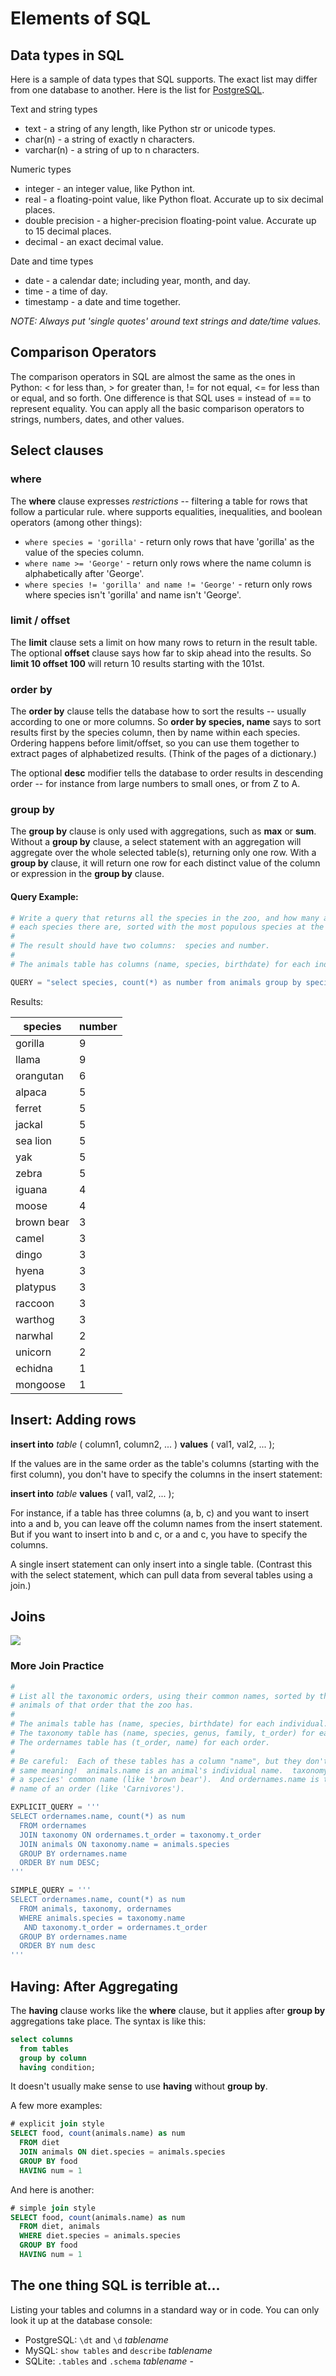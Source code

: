 # Elements of SQL

## Data types in SQL

Here is a sample of data types that SQL supports. The exact list may differ from one database to another. Here is the list for [PostgreSQL].

Text and string types

- text - a string of any length, like Python str or unicode types.
- char(n) - a string of exactly n characters.
- varchar(n) - a string of up to n characters.

Numeric types

- integer - an integer value, like Python int.
- real - a floating-point value, like Python float. Accurate up to six decimal places.
- double precision - a higher-precision floating-point value. Accurate up to 15 decimal places.
- decimal - an exact decimal value.

Date and time types

- date - a calendar date; including year, month, and day.
- time - a time of day.
- timestamp - a date and time together.

_NOTE: Always put 'single quotes' around text strings and date/time values._

## Comparison Operators

The comparison operators in SQL are almost the same as the ones in Python: < for less than, > for greater than, != for not equal, <= for less than or equal, and so forth. One difference is that SQL uses = instead of == to represent equality. You can apply all the basic comparison operators to strings, numbers, dates, and other values.

## Select clauses

### where

The **where** clause expresses _restrictions_ -- filtering a table for rows that follow a particular rule. where supports equalities, inequalities, and boolean operators (among other things):

- `where species = 'gorilla'` - return only rows that have 'gorilla' as the value of the species column.
- `where name >= 'George'` - return only rows where the name column is alphabetically after 'George'.
- `where species != 'gorilla' and name != 'George'` - return only rows where species isn't 'gorilla' and name isn't 'George'.

### limit / offset

The **limit** clause sets a limit on how many rows to return in the result table. The optional **offset** clause says how far to skip ahead into the results. So **limit 10 offset 100** will return 10 results starting with the 101st.

### order by

The **order by** clause tells the database how to sort the results -- usually according to one or more columns. So **order by species, name** says to sort results first by the species column, then by name within each species. Ordering happens before limit/offset, so you can use them together to extract pages of alphabetized results. (Think of the pages of a dictionary.)

The optional **desc** modifier tells the database to order results in descending order -- for instance from large numbers to small ones, or from Z to A.

### group by

The **group by** clause is only used with aggregations, such as **max** or **sum**. Without a **group by** clause, a select statement with an aggregation will aggregate over the whole selected table(s), returning only one row. With a **group by** clause, it will return one row for each distinct value of the column or expression in the **group by** clause.

#### Query Example:

```python
# Write a query that returns all the species in the zoo, and how many animals of
# each species there are, sorted with the most populous species at the top.
#
# The result should have two columns:  species and number.
#
# The animals table has columns (name, species, birthdate) for each individual.

QUERY = "select species, count(*) as number from animals group by species order by number desc;"
```

Results:

species    | number
---------- | ------
gorilla    | 9
llama      | 9
orangutan  | 6
alpaca     | 5
ferret     | 5
jackal     | 5
sea lion   | 5
yak        | 5
zebra      | 5
iguana     | 4
moose      | 4
brown bear | 3
camel      | 3
dingo      | 3
hyena      | 3
platypus   | 3
raccoon    | 3
warthog    | 3
narwhal    | 2
unicorn    | 2
echidna    | 1
mongoose   | 1

## Insert: Adding rows

**insert into** _table_ ( column1, column2, ... ) **values** ( val1, val2, ... );

If the values are in the same order as the table's columns (starting with the first column), you don't have to specify the columns in the insert statement:

**insert into** _table_ **values** ( val1, val2, ... );

For instance, if a table has three columns (a, b, c) and you want to insert into a and b, you can leave off the column names from the insert statement. But if you want to insert into b and c, or a and c, you have to specify the columns.

A single insert statement can only insert into a single table. (Contrast this with the select statement, which can pull data from several tables using a join.)

## Joins

![](/images/join.png)

### More Join Practice

```python
#
# List all the taxonomic orders, using their common names, sorted by the number of
# animals of that order that the zoo has.
#
# The animals table has (name, species, birthdate) for each individual.
# The taxonomy table has (name, species, genus, family, t_order) for each species.
# The ordernames table has (t_order, name) for each order.
#
# Be careful:  Each of these tables has a column "name", but they don't have the
# same meaning!  animals.name is an animal's individual name.  taxonomy.name is
# a species' common name (like 'brown bear').  And ordernames.name is the common
# name of an order (like 'Carnivores').

EXPLICIT_QUERY = '''
SELECT ordernames.name, count(*) as num
  FROM ordernames
  JOIN taxonomy ON ordernames.t_order = taxonomy.t_order
  JOIN animals ON taxonomy.name = animals.species
  GROUP BY ordernames.name
  ORDER BY num DESC;
'''

SIMPLE_QUERY = '''
SELECT ordernames.name, count(*) as num
  FROM animals, taxonomy, ordernames
  WHERE animals.species = taxonomy.name
   AND taxonomy.t_order = ordernames.t_order
  GROUP BY ordernames.name
  ORDER BY num desc
'''
```

## Having: After Aggregating

The **having** clause works like the **where** clause, but it applies after **group by** aggregations take place. The syntax is like this:

```sql
select columns
  from tables
  group by column
  having condition;
```

It doesn't usually make sense to use **having** without **group by**.

A few more examples:

```sql
# explicit join style
SELECT food, count(animals.name) as num
  FROM diet
  JOIN animals ON diet.species = animals.species
  GROUP BY food
  HAVING num = 1
```

And here is another:

```sql
# simple join style
SELECT food, count(animals.name) as num
  FROM diet, animals
  WHERE diet.species = animals.species
  GROUP BY food
  HAVING num = 1
```

## The one thing SQL is terrible at...

Listing your tables and columns in a standard way or in code. You can only look it up at the database console:

- PostgreSQL: `\dt` and `\d` _tablename_
- MySQL: `show tables` and `describe` _tablename_
- SQLite: `.tables` and `.schema` _tablename_ -

[postgresql]: https://www.postgresql.org/docs/10/static/datatype.html
